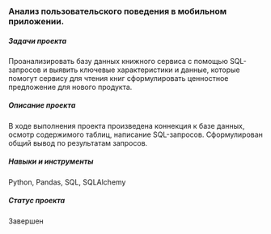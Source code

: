 
### Анализ пользовательского поведения в мобильном приложении.
##### Задачи проекта   
Проанализировать базу данных книжного сервиса с помощью SQL-запросов и выявить ключевые характеристики и данные, которые помогут сервису для чтения книг сформулировать ценностное предложение для нового продукта. 

##### Описание проекта   
В ходе выполнения проекта произведена коннекция к базе данных, осмотр содержимого таблиц, написание SQL-запросов.
Сформулирован общий вывод по результатам запросов.

##### Навыки и инструменты   
Python, Pandas, SQL, SQLAlchemy


##### Статус проекта
Завершен

